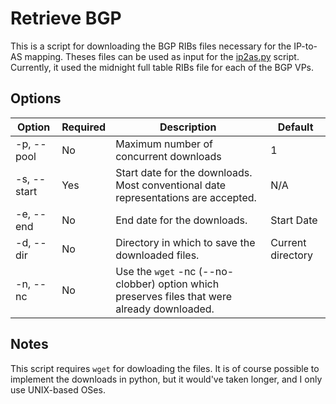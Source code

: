 # Retrieve BGP
This is a script for downloading the BGP RIBs files necessary for the IP-to-AS mapping.
Theses files can be used as input for the [ip2as.py](ip2as.md) script.
Currently, it used the midnight full table RIBs file for each of the BGP VPs.

## Options
|Option|Required|Description|Default|
|---|---|---|---|
|-p, --pool|No|Maximum number of concurrent downloads|1|
|-s, --start|Yes|Start date for the downloads. Most conventional date representations are accepted.|N/A|
|-e, --end|No|End date for the downloads.|Start Date|
|-d, --dir|No|Directory in which to save the downloaded files.|Current directory|
|-n, --nc|No|Use the `wget` -nc (--no-clobber) option which preserves files that were already downloaded.

## Notes
This script requires `wget` for dowloading the files.
It is of course possible to implement the downloads in python, but it would've taken longer, and I only use UNIX-based OSes.